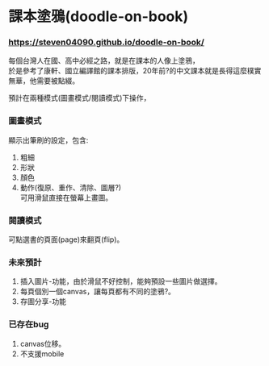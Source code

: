 # 課本塗鴉(doodle-on-book)
### https://steven04090.github.io/doodle-on-book/  
  
每個台灣人在國、高中必經之路，就是在課本的人像上塗鴉，  
於是參考了康軒、國立編譯館的課本排版，20年前?的中文課本就是長得這麼樸實無華，他需要被點綴。  
  
預計在兩種模式(圖畫模式/閱讀模式)下操作，  
### 圖畫模式  
顯示出筆刷的設定，包含:
1. 粗細  
2. 形狀  
3. 顏色  
4. 動作(復原、重作、清除、圖層?)  
可用滑鼠直接在螢幕上畫圖。
  
### 閱讀模式  
可點選書的頁面(page)來翻頁(flip)。  
  
### 未來預計  
1. 插入圖片-功能，由於滑鼠不好控制，能夠預設一些圖片做選擇。  
2. 每頁個別一個canvas，讓每頁都有不同的塗鴉?。  
3. 存圖分享-功能  
  
### 已存在bug  
1. canvas位移。
2. 不支援mobile  

